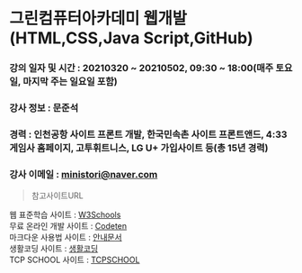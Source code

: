 # 그린컴퓨터아카데미 웹개발(HTML,CSS,Java Script,GitHub)
### 강의 일자 및 시간 : 20210320 ~ 20210502, 09:30 ~ 18:00(매주 토요일, 마지막 주는 일요일 포함)

### 강사 정보 : 문준석
### 경력 : 인천공항 사이트 프론트 개발, 한국민속촌 사이트 프론트앤드, 4:33 게임사 홈페이지, 고투휘트니스, LG U+ 가입사이트 등(총 15년 경력)
### 강사 이메일 : ministori@naver.com

> 참고사이트URL

웹 표준학습 사이트 : [W3Schools](https://www.w3schools.com/)<br/>
무료 온라인 개발 사이트 : [Codeten](https://codepen.io/knyttneve/pen/abBraRB)  
마크다운 사용법 사이트 : [안내문서](https://gist.github.com/ihoneymon/652be052a0727ad59601)<br/>
생활코딩 사이트 : [생활코딩](https://opentutorials.org/course/1)<br/>
TCP SCHOOL 사이트 : [TCPSCHOOL](http://tcpschool.com/)<br/>
